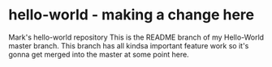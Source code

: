 # hello-world - making a change here
Mark's hello-world repository
This is the README branch of my Hello-World master branch. 
This branch has all kindsa important feature work so it's gonna get merged into the master at some point here.
